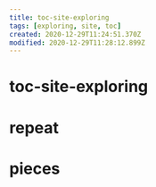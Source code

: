 ```yaml
---
title: toc-site-exploring
tags: [exploring, site, toc]
created: 2020-12-29T11:24:51.370Z
modified: 2020-12-29T11:28:12.899Z
---
```


# toc-site-exploring

# repeat

# pieces
